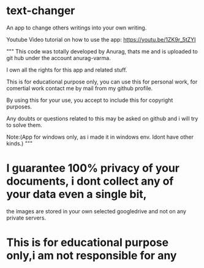 # text-changer
An app to change others writings into your own writing.


Youtube Video tutorial on how to use the app:
https://youtu.be/1ZK9r_5tZYI



"""
This code was totally developed by Anurag, thats me and is uploaded to git hub under the account anurag-varma.


I own all the rights for this app and related stuff.


This is for educational purpose only, you can use this for personal work,
for comertial work contact me by mail from my github profile.


By using this for your use, you accept to include this for copyright purposes.


Any doubts or questions related to this may be asked on github and i will try to solve them.

Note:(App for windows only, as i made it in windows env. Idont have other kinds.)
"""

# I guarantee 100% privacy of your documents, i dont collect any of your data even a single bit, 
  the images are stored in your own selected googledrive and not on any private servers.

# This is for educational purpose only,i am not responsible for any thing on how you use it.

# While installing please disable antivirus for few min as i am not a certified doveloper, and this file doesn't has any virus.
  So if you face any problems 1st disable the antivirus and try again.

# In case of any failure of the app, restart the pc and delete the file: textchanger present in the main directory along with setup file 
  and reinstall using the setup file.

# After installing the app and running the TextChanger.exe file you need to give permissions for it to use data in google drive.
  Remember: It uses only the data uploaded by this app and rest of the data present in drive cant be accessed by this app.
  So all of your data is safe and secure.

# Note:(App for windows only, as i made it in windows env. Idont have other kinds.)


"This app is licensed under Creative Commons NonCommercial license (CC NC, CC BY-NC or NC license)"

To make your own font go to: https://www.calligraphr.com/en/

1)Create new account and use the template provided in the app and take a print out.
2)Fill it with your handwriting and use camscanner to get itsimage and upload to the account.
3)Now download the font and lable it as eg: Name and it automatically saves as Name-Regular.otf  or .ttf .
4)Copy the downloaded font and go to control panel, then go to Appearance and Personalization, then go to fonts.
5) Now paste the file here and its ready for use.

See the video for more info on how to use it.
Youtube Video:
https://youtu.be/1ZK9r_5tZYI


Now tutorial on how to use the app:(App for windows only, as i made it in windows env. Idont have other kinds.)

1)Download the zip file from the github and extract it to the required location.
2)Disable antivirus before use as iam not a certified developer,so sometimes you may get error. But its safe to use.
3)Use the setup file and run it and complete the installing.
4)From there go to textchanger folder, again go to TextChanger, Now you can find the TextChanger.exe which is the main app file.
4)You can use it from there or make a shortcut of it and paste it in desktop for easy access.
5)You need to give permissions for it to use data in google drive.
  Remember: It uses only the data uploaded by this app and rest of the data present in drive cant be accessed by this app.
  So all of your data is safe and secure.
6)Enjoy the app.
7)Incase you want to remove/delete and in case of app crashing then restart the pc 
  and go to main folder and delete the textchanger folder present along with setup,readme, requirements, etc.
8)Now again reinstall from the setup and use it as before.
9)In case of uninstall, restart the pc and delete the whole folder along with files in it.


Youtube Video tutorial on how to use the app:
https://youtu.be/1ZK9r_5tZYI


Hope you guys like it and enjoy the app !!!

